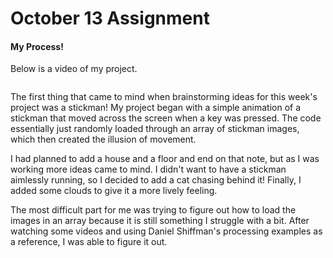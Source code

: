 # October 13 Assignment

#### My Process!

Below is a video of my project.

![]()

The first thing that came to mind when brainstorming ideas for this week's project was a stickman! My project began with a simple animation of a stickman that moved across the screen when a key was pressed. The code essentially just randomly loaded through an array of stickman images, which then created the illusion of movement. 

I had planned to add a house and a floor and end on that note, but as I was working more ideas came to mind. I didn't want to have a stickman aimlessly running, so I decided to add a cat chasing behind it! Finally, I added some clouds to give it a more lively feeling.

The most difficult part for me was trying to figure out how to load the images in an array because it is still something I struggle with a bit. After watching some videos and using Daniel Shiffman's processing examples as a reference, I was able to figure it out.
